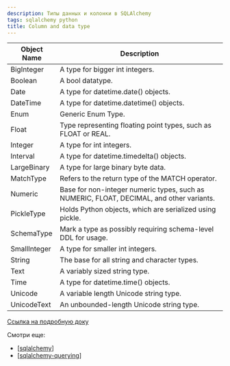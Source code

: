 ```yaml
---
description: Типы данных и колонки в SQLAlchemy
tags: sqlalchemy python
title: Column and data type
---
```

| Object Name | Description |
|-|-|
| BigInteger | A type for bigger int integers. |
| Boolean | A bool datatype. |
| Date | A type for datetime.date() objects. |
| DateTime | A type for datetime.datetime() objects. |
| Enum | Generic Enum Type. |
| Float | Type representing floating point types, such as FLOAT or REAL. |
| Integer | A type for int integers. |
| Interval | A type for datetime.timedelta() objects. |
| LargeBinary | A type for large binary byte data. |
| MatchType | Refers to the return type of the MATCH operator. |
| Numeric | Base for non-integer numeric types, such as NUMERIC, FLOAT, DECIMAL, and other variants. |
| PickleType | Holds Python objects, which are serialized using pickle. |
| SchemaType | Mark a type as possibly requiring schema-level DDL for usage. |
| SmallInteger | A type for smaller int integers. |
| String | The base for all string and character types. |
| Text | A variably sized string type. |
| Time | A type for datetime.time() objects. |
| Unicode | A variable length Unicode string type. |
| UnicodeText | An unbounded-length Unicode string type. |

[Ссылка на подробную доку](https://docs.sqlalchemy.org/en/14/core/type_basics.html#generic-types)

Смотри еще:

- [[sqlalchemy]]
- [[sqlalchemy-querying]]

[//begin]: # "Autogenerated link references for markdown compatibility"
[sqlalchemy]: ../lists/sqlalchemy "Sqlalchemy"
[sqlalchemy-querying]: sqlalchemy-querying "Sqlalchgemy querying bd"
[//end]: # "Autogenerated link references"